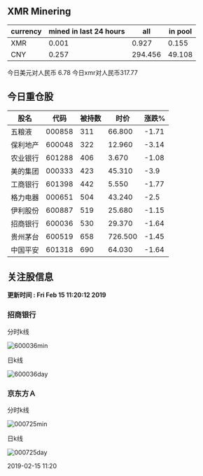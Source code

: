 ## XMR Minering

|currency|mined in last 24 hours|all|in pool|
|---|---|---|---|
|XMR|0.001|0.927|0.155|
|CNY|0.257|294.456|49.108|

今日美元对人民币 6.78	今日xmr对人民币317.77


## 今日重仓股 

|股名|代码|被持数|时价|涨跌%|
|---|---|---|---|---|
|五粮液|000858|311|66.800|-1.71|
|保利地产|600048|322|12.960|-3.14|
|农业银行|601288|406|3.670|-1.08|
|美的集团|000333|423|45.310|-3.9|
|工商银行|601398|442|5.550|-1.77|
|格力电器|000651|504|43.240|-2.5|
|伊利股份|600887|519|25.680|-1.15|
|招商银行|600036|530|29.370|-1.64|
|贵州茅台|600519|658|726.500|-1.45|
|中国平安|601318|690|64.030|-1.64|

## 关注股信息
**更新时间 : Fri Feb 15 11:20:12 2019**
### 招商银行 
分时k线

![600036min](http://image.sinajs.cn/newchart/min/n/sh600036.gif)

日k线

![600036day](http://image.sinajs.cn/newchart/daily/n/sh600036.gif)

### 京东方Ａ 
分时k线

![000725min](http://image.sinajs.cn/newchart/min/n/sz000725.gif)

日k线

![000725day](http://image.sinajs.cn/newchart/daily/n/sz000725.gif)

2019-02-15 11:20